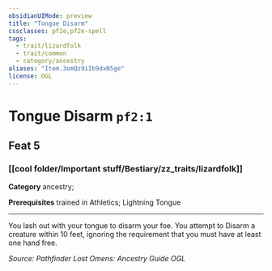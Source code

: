 ```yaml
---
obsidianUIMode: preview
title: "Tongue Disarm"
cssclasses: pf2e,pf2e-spell
tags:
  - trait/lizardfolk
  - trait/common
  - category/ancestry
aliases: "Item.3omQz9iIb9dxN5ge"
license: OGL
---
```

# Tongue Disarm `pf2:1`
## Feat 5
### [[cool folder/Important stuff/Bestiary/zz_traits/lizardfolk]]

**Category** ancestry; 



**Prerequisites** trained in Athletics; Lightning Tongue
* * *
You lash out with your tongue to disarm your foe. You attempt to Disarm a creature within 10 feet, ignoring the requirement that you must have at least one hand free.

*Source: Pathfinder Lost Omens: Ancestry Guide*
*OGL*